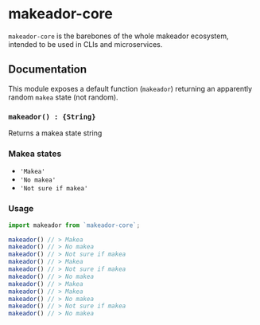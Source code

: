 # makeador-core
`makeador-core` is the barebones of the whole makeador ecosystem, intended to be used in CLIs and microservices.

## Documentation
This module exposes a default function (`makeador`) returning an apparently random `makea` state (not random).

### `makeador() : {String}`
Returns a makea state string

### Makea states
- `'Makea'`
- `'No makea'`
- `'Not sure if makea'`

### Usage
```js
import makeador from `makeador-core`;

makeador() // > Makea
makeador() // > No makea
makeador() // > Not sure if makea
makeador() // > Makea
makeador() // > Not sure if makea
makeador() // > No makea
makeador() // > Makea
makeador() // > Makea
makeador() // > No makea
makeador() // > Not sure if makea
makeador() // > No makea
```

